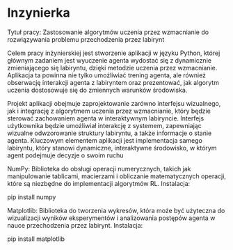 # Inzynierka

Tytuł pracy: Zastosowanie algorytmów uczenia przez wzmacnianie do rozwiązywania problemu przechodzenia przez labirynt

Celem pracy inżynierskiej jest stworzenie aplikacji w języku Python, której głównym zadaniem jest wyuczenie agenta wydostać się z dynamicznie zmieniającego się labiryntu,  dzięki metodzie uczenia przez wzmacnianie. Aplikacja ta powinna nie tylko umożliwiać trening agenta, ale również obserwację interakcji agenta z labiryntem oraz prezentować, jak algorytm uczenia dostosowuje się do zmiennych warunków środowiska.

Projekt aplikacji obejmuje zaprojektowanie zarówno interfejsu wizualnego, jak i integrację z algorytmem uczenia przez wzmacnianie, który będzie sterować zachowaniem agenta w interaktywnym labiryncie. Interfejs użytkownika będzie umożliwiał interakcję z systemem, zapewniając wizualne odwzorowanie struktury labiryntu, a także informacje o stanie agenta. Kluczowym elementem aplikacji jest implementacja samego labiryntu, który stanowi dynamiczne, interaktywne środowisko, w którym agent podejmuje decyzje o swoim ruchu


NumPy: Biblioteka do obsługi operacji numerycznych, takich jak manipulowanie tablicami, macierzami i obliczanie matematycznych operacji, które są niezbędne do implementacji algorytmów RL.
Instalacja:

pip install numpy


Matplotlib: Biblioteka do tworzenia wykresów, która może być użyteczna do wizualizacji wyników eksperymentów i analizowania postępów agenta w nauce przechodzenia przez labirynt.
Instalacja:

pip install matplotlib
